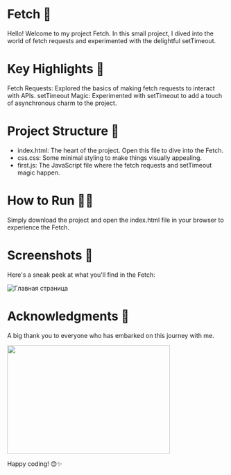 # Fetch 🚀

Hello! Welcome to my project Fetch. In this small project, I dived into the world of fetch requests and experimented with the delightful setTimeout.

# Key Highlights 🌟

Fetch Requests: Explored the basics of making fetch requests to interact with APIs.
setTimeout Magic: Experimented with setTimeout to add a touch of asynchronous charm to the project.

# Project Structure 📁

- index.html: The heart of the project. Open this file to dive into the Fetch.
- css.css: Some minimal styling to make things visually appealing.
- first.js: The JavaScript file where the fetch requests and setTimeout magic happen.

# How to Run 🏃‍♂️
Simply download the project and open the index.html file in your browser to experience the Fetch.

# Screenshots 📸
Here's a sneak peek at what you'll find in the Fetch:


![Главная страница](https://sun9-47.userapi.com/impg/lcp6cnn5yoa0-fBNZ4ovcUb9F4CsVaJLTiXhVQ/cby6GXju1fQ.jpg?size=1350x384&quality=96&sign=5a2626ea3e5d249bf969be8e5de8aad7&type=album)

# Acknowledgments 🙌
A big thank you to everyone who has embarked on this journey with me.

<img align="center" height="250" width="375" alt="" src="https://media.giphy.com/media/xT9IgEIGPP1GjDgTLO/giphy.gif" />

Happy coding! 😊✨
